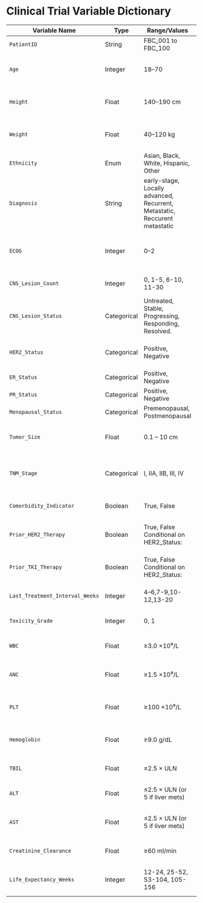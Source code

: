 # Clinical Trial Variable Dictionary

| Variable Name              | Type       | Range/Values                                                             | Distribution/Percentage                        | Description                                                                 |
|---------------------------|------------|---------------------------------------------------------------------------|------------------------------------------------|-----------------------------------------------------------------------------|
| `PatientID`               | String     | FBC_001 to FBC_100                                                        | Sequential                                     | Unique identifier for each patient.                                        |
| `Age`                     | Integer    | 18–70                                                                     |18-30,5%;31-40,15%;41-50,30%;51-60,35%;61-70,15%| Age in years; inclusion criteria.                                          |
| `Height`                  | Float      | 140–190 cm                                                                | Normal(μ=160, σ=7)                             | Typical adult female height; mean = 160, SD = 7.                           |
| `Weight`                  | Float      | 40–120 kg                                                                 | Normal(μ=65, σ=15)                             | Typical adult female weight; mean = 65, SD = 15.                           |
| `Ethnicity`               | Enum       | Asian, Black, White, Hispanic, Other                                      | [7%, 15%, 60%, 15%, 3%]                        | Self-reported ethnicity.                                                   |
| `Diagnosis`               | String     | early-stage, Locally advanced, Recurrent, Metastatic, Reccurent metastatic| [40%, 20%, 15%, 15%, 10%]                      | Disease classification (e.g., recurrent, metastatic).                      |
| `ECOG`                    | Integer    | 0–2                                                                       | [50%, 35%, 15%]                                | Performance status score (0 = fully active, 2 = limited self-care).        |
| `CNS_Lesion_Count`        | Integer    | 0, 1-5, 6-10, 11-30                                                       | [70%, 25%, 4%, 1%]                             | Number of brain/CNS lesions.                                               |
| `CNS_Lesion_Status`       | Categorical| Untreated, Stable, Progressing, Responding, Resolved.                     | [30%, 40%, 20%, 5%, 5%]                        | Lesion progression status from MRI.                                        |
| `HER2_Status`             | Categorical| Positive, Negative                                                        | [20%, 80%]                                     | HER2 receptor status; affects treatment decisions.                         |
| `ER_Status`               | Categorical| Positive, Negative                                                        | [75%, 25%]                                     | Estrogen receptor status.                                                  |
| `PR_Status`               | Categorical| Positive, Negative                                                        | [65%, 35%]                                     | Progesterone receptor status.                                              |
| `Menopausal_Status`       | Categorical| Premenopausal, Postmenopausal                                             | Conditional on Age: 0%, 95%,60%,20%,100%       | Affects endocrine therapy planning.                                        |
| `Tumor_Size`              | Float      | 0.1 – 10 cm                                                               | LogNormal(μ=1.5, σ=0.8)                        | Tumor size in centimeters; log-normal distribution.                        |
| `TNM_Stage`               | Categorical| I, IIA, IIB, III, IV                                                      | [15%, 25%, 30%, 20%, 10%]                      | Clinical cancer staging (I=early, II=local, III=advanced, IV=metastatic).  |
| `Comorbidity_Indicator`   | Boolean    | True, False                                                               | [35%, 65%]                                     | Indicates significant comorbidities.                                       |
| `Prior_HER2_Therapy`      | Boolean    | True, False       Conditional on HER2_Status:                             | HER2_Positive :70% True, otherwise: False      | Whether prior anti-HER2 therapy was received.                              |
| `Prior_TKI_Therapy`       | Boolean    | True, False       Conditional on HER2_Status:                             | HER2_Positive:35% True, otherewise: False      | Indicates prior tyrosine kinase inhibitor treatment.                       |
| `Last_Treatment_Interval_Weeks`|Integer| 4–6,7-9,10-12,13-20                                                       | [40%, 35%, 15%, 10%]                           | Number of weeks since last treatment.                                      |
| `Toxicity_Grade`          | Integer    | 0, 1                                                                      | [70%, 30%]                                     | Grade of toxicity from prior treatments.                                   |
| `WBC`                     | Float      | ≥3.0 ×10⁹/L                                                               | Normal(μ=6.5, σ=1.5)                           | White blood cell count; eligibility threshold.                             |
| `ANC`                     | Float      | ≥1.5 ×10⁹/L                                                               | Normal(μ=3.5, σ=1.0)                           | Absolute neutrophil count; must meet minimum.                              |
| `PLT`                     | Float      | ≥100 ×10⁹/L                                                               | Normal(μ=250, σ=50)                            | Platelet count; part of hematologic assessment.                            |
| `Hemoglobin`              | Float      | ≥9.0 g/dL                                                                 | Normal(μ=13.5, σ=1.5)                          | Must meet minimum hemoglobin threshold.                                    |
| `TBIL`                    | Float      | ≤2.5 × ULN                                                                | LogNormal(μ=0.8, σ=0.4)                        | Total bilirubin; used to evaluate liver function.                          |  
| `ALT`                     | Float      | ≤2.5 × ULN (or 5 if liver mets)                                           | LogNormal(μ=25, σ=15)                          | Alanine aminotransferase; liver enzyme.                                    |
| `AST`                     | Float      | ≤2.5 × ULN (or 5 if liver mets)                                           | LogNormal(μ=30, σ=18)                          | Aspartate aminotransferase; another liver function marker.                 |
| `Creatinine_Clearance`    | Float      | ≥60 ml/min                                                                | LogNormal(μ=85, σ=20)                          | Kidney function measurement (eGFR/CrCl).                                   |
| `Life_Expectancy_Weeks`   | Integer    | 12-24, 25-52, 53-104, 105-156                                             | 35%,35%,20%,10%                                | Expected survival time; minimum required for enrollment.                   |
